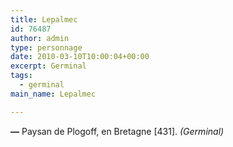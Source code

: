 ```yaml
---
title: Lepalmec
id: 76487
author: admin
type: personnage
date: 2010-03-10T10:00:04+00:00
excerpt: Germinal
tags:
  - germinal
main_name: Lepalmec

---
```

**—** Paysan de Plogoff, en Bretagne [431]. _(Germinal)_